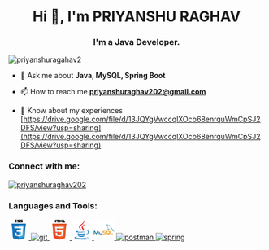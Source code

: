 <h1 align="center">Hi 👋, I'm PRIYANSHU RAGHAV</h1>
<h3 align="center">I'm a Java Developer.</h3>

<p align="left"> <img src="https://komarev.com/ghpvc/?username=priyanshuragahav2&label=Profile%20views&color=0e75b6&style=flat" alt="priyanshuragahav2" /> </p>

- 💬 Ask me about **Java, MySQL, Spring Boot**

- 📫 How to reach me **priyanshuraghav202@gmail.com**

- 📄 Know about my experiences [https://drive.google.com/file/d/13JQYgVwccqlXOcb68enrquWmCpSJ2DFS/view?usp=sharing](https://drive.google.com/file/d/13JQYgVwccqlXOcb68enrquWmCpSJ2DFS/view?usp=sharing)

<h3 align="left">Connect with me:</h3>
<p align="left">
<a href="https://linkedin.com/in/priyanshuraghav202" target="blank"><img align="center" src="https://raw.githubusercontent.com/rahuldkjain/github-profile-readme-generator/master/src/images/icons/Social/linked-in-alt.svg" alt="priyanshuraghav202" height="30" width="40" /></a>
</p>

<h3 align="left">Languages and Tools:</h3>
<p align="left"> <a href="https://www.w3schools.com/css/" target="_blank" rel="noreferrer"> <img src="https://raw.githubusercontent.com/devicons/devicon/master/icons/css3/css3-original-wordmark.svg" alt="css3" width="40" height="40"/> </a> <a href="https://git-scm.com/" target="_blank" rel="noreferrer"> <img src="https://www.vectorlogo.zone/logos/git-scm/git-scm-icon.svg" alt="git" width="40" height="40"/> </a> <a href="https://www.w3.org/html/" target="_blank" rel="noreferrer"> <img src="https://raw.githubusercontent.com/devicons/devicon/master/icons/html5/html5-original-wordmark.svg" alt="html5" width="40" height="40"/> </a> <a href="https://www.java.com" target="_blank" rel="noreferrer"> <img src="https://raw.githubusercontent.com/devicons/devicon/master/icons/java/java-original.svg" alt="java" width="40" height="40"/> </a> <a href="https://www.mysql.com/" target="_blank" rel="noreferrer"> <img src="https://raw.githubusercontent.com/devicons/devicon/master/icons/mysql/mysql-original-wordmark.svg" alt="mysql" width="40" height="40"/> </a> <a href="https://postman.com" target="_blank" rel="noreferrer"> <img src="https://www.vectorlogo.zone/logos/getpostman/getpostman-icon.svg" alt="postman" width="40" height="40"/> </a> <a href="https://spring.io/" target="_blank" rel="noreferrer"> <img src="https://www.vectorlogo.zone/logos/springio/springio-icon.svg" alt="spring" width="40" height="40"/> </a> </p
